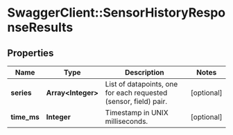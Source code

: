 # SwaggerClient::SensorHistoryResponseResults

## Properties
Name | Type | Description | Notes
------------ | ------------- | ------------- | -------------
**series** | **Array&lt;Integer&gt;** | List of datapoints, one for each requested (sensor, field) pair. | [optional] 
**time_ms** | **Integer** | Timestamp in UNIX milliseconds. | [optional] 


